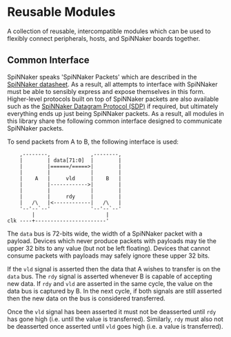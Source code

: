 Reusable Modules
================

A collection of reusable, intercompatible modules which can be used to flexibly
connect peripherals, hosts, and SpiNNaker boards together.


Common Interface
----------------

SpiNNaker speaks 'SpiNNaker Packets' which are described in the [SpiNNaker
datasheet](http://spinnakermanchester.github.io/docs/SpiNN2DataShtV202.pdf).
As a result, all attempts to interface with SpiNNaker must be able to sensibly
express and expose themselves in this form. Higher-level protocols built on top
of SpiNNaker packets are also available such as the [SpiNNaker Datagram Protocol
(SDP)](http://spinnakermanchester.github.io/docs/spinn-app-4.pdf) if required,
but ultimately everything ends up just being SpiNNaker packets. As a result, all
modules in this library share the following common interface designed to
communicate SpiNNaker packets.

To send packets from A to B, the following interface is used:

	    ,--------,             ,--------,
	    |        | data[71:0]  |        |
	    |        |======/=====>|        |
	    |        |             |        |
	    |    A   |     vld     |    B   |
	    |        |------------>|        |
	    |        |             |        |
	    |        |     rdy     |        |
	    |   /\   |<------------|   /\   |
	    '--'--`--'             '--'--`--'
	        |                       |
	clk ----+-----------------------'

The `data` bus is 72-bits wide, the width of a SpiNNaker packet with a payload.
Devices which never produce packets with payloads may tie the upper 32 bits to
any value (but not be left floating). Devices that cannot consume packets with
payloads may safely ignore these upper 32 bits.

If the `vld` signal is asserted then the data that A wishes to transfer is on the
`data` bus. The `rdy` signal is asserted whenever B is capable of accepting new
data. If `rdy` and `vld` are asserted in the same cycle, the value on the data
bus is captured by B. In the next cycle, if both signals are still asserted then
the new data on the bus is considered transferred.

Once the `vld` signal has been asserted it must not be deasserted until `rdy`
has gone high (i.e. until the value is transferred). Similarly, `rdy` must also
not be deasserted once asserted until `vld` goes high (i.e. a value is
transferred).


